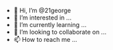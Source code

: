 - 👋 Hi, I’m @21george
- 👀 I’m interested in ...
- 🌱 I’m currently learning ...
- 💞️ I’m looking to collaborate on ...
- 📫 How to reach me ...

<!---
21george/21george is a ✨ special ✨ repository because its `README.md` (this file) appears on your GitHub profile.
You can click the Preview link to take a look at your changes.
--->
